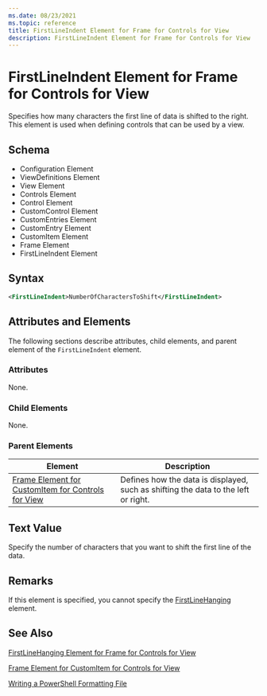 ```yaml
---
ms.date: 08/23/2021
ms.topic: reference
title: FirstLineIndent Element for Frame for Controls for View
description: FirstLineIndent Element for Frame for Controls for View
---
```

# FirstLineIndent Element for Frame for Controls for View

Specifies how many characters the first line of data is shifted to the right. This element is used
when defining controls that can be used by a view.

## Schema

- Configuration Element
- ViewDefinitions Element
- View Element
- Controls Element
- Control Element
- CustomControl Element
- CustomEntries Element
- CustomEntry Element
- CustomItem Element
- Frame Element
- FirstLineIndent Element

## Syntax

```xml
<FirstLineIndent>NumberOfCharactersToShift</FirstLineIndent>
```

## Attributes and Elements

The following sections describe attributes, child elements, and parent element of the
`FirstLineIndent` element.

### Attributes

None.

### Child Elements

None.

### Parent Elements

|Element|Description|
|-------------|-----------------|
|[Frame Element for CustomItem for Controls for View](./frame-element-for-customitem-for-controls-for-view-format.md)|Defines how the data is displayed, such as shifting the data to the left or right.|

## Text Value

Specify the number of characters that you want to shift the first line of the data.

## Remarks

If this element is specified, you cannot specify the [FirstLineHanging](./firstlinehanging-element-for-frame-for-controls-for-view-format.md) element.

## See Also

[FirstLineHanging Element for Frame for Controls for View](./firstlinehanging-element-for-frame-for-controls-for-view-format.md)

[Frame Element for CustomItem for Controls for View](./frame-element-for-customitem-for-controls-for-view-format.md)

[Writing a PowerShell Formatting File](./writing-a-powershell-formatting-file.md)
